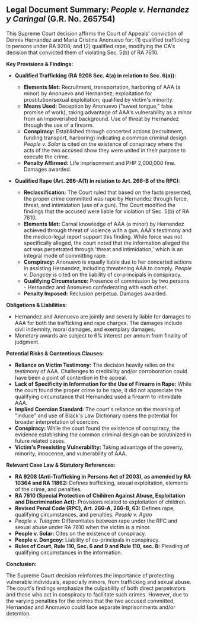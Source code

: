 ## Legal Document Summary: *People v. Hernandez y Caringal* (G.R. No. 265754)

This Supreme Court decision affirms the Court of Appeals' conviction of Dennis Hernandez and Maria Cristina Anonuevo for: (1) qualified trafficking in persons under RA 9208, and (2) qualified rape, modifying the CA's decision that convicted them of violating Sec. 5(b) of RA 7610.

**Key Provisions & Findings:**

*   **Qualified Trafficking (RA 9208 Sec. 4(a) in relation to Sec. 6(a)):**
    *   **Elements Met:** Recruitment, transportation, harboring of AAA (a minor) by Anonuevo and Hernandez; exploitation for prostitution/sexual exploitation; qualified by victim's minority.
    *   **Means Used:** Deception by Anonuevo ("sweet tongue," false promise of work), taking advantage of AAA's vulnerability as a minor from an impoverished background. Use of threat by Hernandez through the use of a firearm.
    *   **Conspiracy:** Established through concerted actions (recruitment, funding transport, harboring) indicating a common criminal design. *People v. Solar* is cited on the existence of conspiracy where the acts of the two accused show they were united in their purpose to execute the crime.
    *   **Penalty Affirmed:** Life imprisonment and PHP 2,000,000 fine. Damages awarded.

*  **Qualified Rape (Art. 266-A(1) in relation to Art. 266-B of the RPC)**:
    *   **Reclassification:** The Court ruled that based on the facts presented, the proper crime committed was rape by Hernandez through force, threat, and intimidation (use of a gun). The Court modified the findings that the accused were liable for violation of Sec. 5(b) of RA 7610.
    *   **Elements Met:** Carnal knowledge of AAA (a minor) by Hernandez achieved through threat of violence with a gun. AAA's testimony and the medico-legal report support this finding. While force was not specifically alleged, the court noted that the information alleged the act was perpetrated through 'threat and intimidation,' which is an integral mode of committing rape.
    *   **Conspiracy:** Anonuevo is equally liable due to her concerted actions in assisting Hernandez, including threatening AAA to comply. *People v. Dongcoy* is cited on the liability of co-principals in conspiracy.
    *   **Qualifying Circumstance:** Presence of commission by two persons - Hernandez and Anonuevo confederating with each other.
    *   **Penalty Imposed:** Reclusion perpetua. Damages awarded.

**Obligations & Liabilities:**

*   Hernandez and Anonuevo are jointly and severally liable for damages to AAA for both the trafficking and rape charges. The damages include civil indemnity, moral damages, and exemplary damages.
*   Monetary awards are subject to 6% interest per annum from finality of judgment.

**Potential Risks & Contentious Clauses:**

*   **Reliance on Victim Testimony:** The decision heavily relies on the testimony of AAA. Challenges to credibility and/or corroboration could have been a point of contention in the appeal.
*   **Lack of Specificity in Information for the Use of Firearm in Rape:** While the court found the proper crime to be rape, it did not appreciate the qualifying circumstance that Hernandez used a firearm to intimidate AAA.
*   **Implied Coercion Standard:** The court's reliance on the meaning of "induce" and use of Black's Law Dictionary opens the potential for broader interpretation of coercion.
*   **Conspiracy:** While the court found the existence of conspiracy, the evidence establishing the common criminal design can be scrutinized in future related cases.
*   **Victim's Preexisting Vulnerability:** Taking advantage of the poverty, minority, innocence, and vulnerability of AAA.

**Relevant Case Law & Statutory References:**

*   **RA 9208 (Anti-Trafficking in Persons Act of 2003), as amended by RA 10364 and RA 11862:** Defines trafficking, sexual exploitation, elements of the crime, and penalties.
*   **RA 7610 (Special Protection of Children Against Abuse, Exploitation and Discrimination Act):** Provisions related to exploitation of children.
*   **Revised Penal Code (RPC), Art. 266-A, 266-B, 63:** Defines rape, qualifying circumstances, and penalties. *People v. Agao*
*  *People v. Tulagan*: Differentiates between rape under the RPC and sexual abuse under RA 7610 when the victim is a minor.
*   **People v. Solar:** Cites on the existence of conspiracy.
*   **People v. Dongcoy:** Liability of co-principals in conspiracy.
*   **Rules of Court, Rule 110, Sec. 6 and 9 and Rule 110, sec. 8:** Pleading of qualifying circumstances in the information.

**Conclusion:**

The Supreme Court decision reinforces the importance of protecting vulnerable individuals, especially minors, from trafficking and sexual abuse. The court's findings emphasize the culpability of both direct perpetrators and those who act in conspiracy to facilitate such crimes. However, due to the varying penalties for the crimes that the two accused committed, Hernandez and Anonuevo could face separate imprisonments and/or detention.
